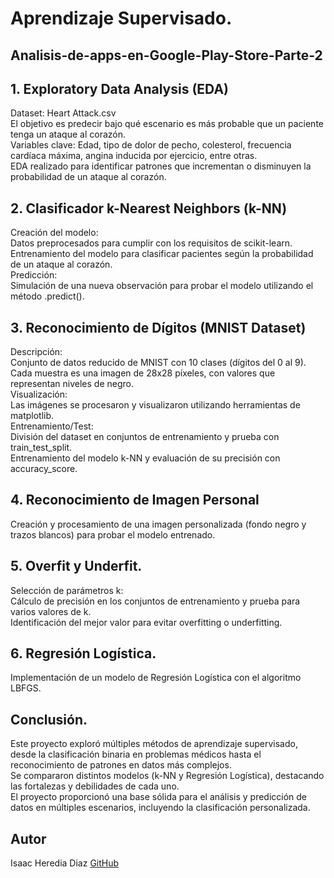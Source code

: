 # Aprendizaje Supervisado.
## Analisis-de-apps-en-Google-Play-Store-Parte-2

## 1. Exploratory Data Analysis (EDA)
Dataset: Heart Attack.csv                                                                                                                                                     
El objetivo es predecir bajo qué escenario es más probable que un paciente tenga un ataque al corazón.                                                                                    
Variables clave: Edad, tipo de dolor de pecho, colesterol, frecuencia cardíaca máxima, angina inducida por ejercicio, entre otras.                                                      
EDA realizado para identificar patrones que incrementan o disminuyen la probabilidad de un ataque al corazón.                                                                          

## 2. Clasificador k-Nearest Neighbors (k-NN)
Creación del modelo:                                                                                                                                                 
Datos preprocesados para cumplir con los requisitos de scikit-learn.                                                                                                                     
Entrenamiento del modelo para clasificar pacientes según la probabilidad de un ataque al corazón.                                                                                         
Predicción:                                                                                                                                                                        
Simulación de una nueva observación para probar el modelo utilizando el método .predict().                                                                                                     
## 3. Reconocimiento de Dígitos (MNIST Dataset)                                                                                                                                            
Descripción:                                                                                                                                                         
Conjunto de datos reducido de MNIST con 10 clases (dígitos del 0 al 9).                                                                                                     
Cada muestra es una imagen de 28x28 píxeles, con valores que representan niveles de negro.                                                                                               
Visualización:                                                                      
Las imágenes se procesaron y visualizaron utilizando herramientas de matplotlib.                                          
Entrenamiento/Test:                                                                              
División del dataset en conjuntos de entrenamiento y prueba con train_test_split.                                                                     
Entrenamiento del modelo k-NN y evaluación de su precisión con accuracy_score.                                                                      

## 4. Reconocimiento de Imagen Personal                                                  
Creación y procesamiento de una imagen personalizada (fondo negro y trazos blancos) para probar el modelo entrenado.                                 

## 5. Overfit y Underfit.                                                
Selección de parámetros k:                                     
Cálculo de precisión en los conjuntos de entrenamiento y prueba para varios valores de k.                                                  
Identificación del mejor valor para evitar overfitting o underfitting.                                     

## 6. Regresión Logística.                                                                                             
Implementación de un modelo de Regresión Logística con el algoritmo LBFGS.

## Conclusión.
Este proyecto exploró múltiples métodos de aprendizaje supervisado, desde la clasificación binaria en problemas médicos hasta el reconocimiento de patrones en datos más complejos.        
Se compararon distintos modelos (k-NN y Regresión Logística), destacando las fortalezas y debilidades de cada uno.                                                                         
El proyecto proporcionó una base sólida para el análisis y predicción de datos en múltiples escenarios, incluyendo la clasificación personalizada.                                          
## Autor
Isaac Heredia Diaz
[GitHub](https://github.com/IsaacHD86)
